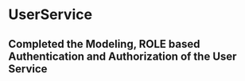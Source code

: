 # UserService

## Completed the Modeling, ROLE based Authentication and Authorization of the User Service